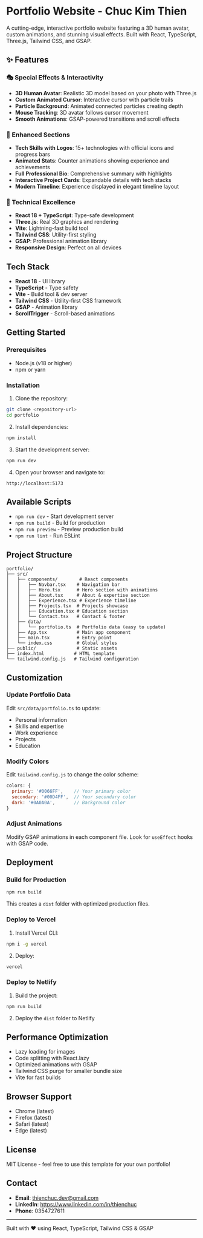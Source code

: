 # Portfolio Website - Chuc Kim Thien

A cutting-edge, interactive portfolio website featuring a 3D human avatar, custom animations, and stunning visual effects. Built with React, TypeScript, Three.js, Tailwind CSS, and GSAP.

## ✨ Features

### 🎭 Special Effects & Interactivity
- **3D Human Avatar**: Realistic 3D model based on your photo with Three.js
- **Custom Animated Cursor**: Interactive cursor with particle trails
- **Particle Background**: Animated connected particles creating depth
- **Mouse Tracking**: 3D avatar follows cursor movement
- **Smooth Animations**: GSAP-powered transitions and scroll effects

### 🎨 Enhanced Sections
- **Tech Skills with Logos**: 15+ technologies with official icons and progress bars
- **Animated Stats**: Counter animations showing experience and achievements
- **Full Professional Bio**: Comprehensive summary with highlights
- **Interactive Project Cards**: Expandable details with tech stacks
- **Modern Timeline**: Experience displayed in elegant timeline layout

### 🚀 Technical Excellence
- **React 18 + TypeScript**: Type-safe development
- **Three.js**: Real 3D graphics and rendering
- **Vite**: Lightning-fast build tool
- **Tailwind CSS**: Utility-first styling
- **GSAP**: Professional animation library
- **Responsive Design**: Perfect on all devices

## Tech Stack

- **React 18** - UI library
- **TypeScript** - Type safety
- **Vite** - Build tool & dev server
- **Tailwind CSS** - Utility-first CSS framework
- **GSAP** - Animation library
- **ScrollTrigger** - Scroll-based animations

## Getting Started

### Prerequisites

- Node.js (v18 or higher)
- npm or yarn

### Installation

1. Clone the repository:
```bash
git clone <repository-url>
cd portfolio
```

2. Install dependencies:
```bash
npm install
```

3. Start the development server:
```bash
npm run dev
```

4. Open your browser and navigate to:
```
http://localhost:5173
```

## Available Scripts

- `npm run dev` - Start development server
- `npm run build` - Build for production
- `npm run preview` - Preview production build
- `npm run lint` - Run ESLint

## Project Structure

```
portfolio/
├── src/
│   ├── components/        # React components
│   │   ├── Navbar.tsx    # Navigation bar
│   │   ├── Hero.tsx      # Hero section with animations
│   │   ├── About.tsx     # About & expertise section
│   │   ├── Experience.tsx # Experience timeline
│   │   ├── Projects.tsx  # Projects showcase
│   │   ├── Education.tsx # Education section
│   │   └── Contact.tsx   # Contact & footer
│   ├── data/
│   │   └── portfolio.ts  # Portfolio data (easy to update)
│   ├── App.tsx           # Main app component
│   ├── main.tsx          # Entry point
│   └── index.css         # Global styles
├── public/               # Static assets
├── index.html           # HTML template
└── tailwind.config.js   # Tailwind configuration
```

## Customization

### Update Portfolio Data

Edit `src/data/portfolio.ts` to update:
- Personal information
- Skills and expertise
- Work experience
- Projects
- Education

### Modify Colors

Edit `tailwind.config.js` to change the color scheme:
```js
colors: {
  primary: '#0066FF',    // Your primary color
  secondary: '#00D4FF',  // Your secondary color
  dark: '#0A0A0A',       // Background color
}
```

### Adjust Animations

Modify GSAP animations in each component file. Look for `useEffect` hooks with GSAP code.

## Deployment

### Build for Production

```bash
npm run build
```

This creates a `dist` folder with optimized production files.

### Deploy to Vercel

1. Install Vercel CLI:
```bash
npm i -g vercel
```

2. Deploy:
```bash
vercel
```

### Deploy to Netlify

1. Build the project:
```bash
npm run build
```

2. Deploy the `dist` folder to Netlify

## Performance Optimization

- Lazy loading for images
- Code splitting with React.lazy
- Optimized animations with GSAP
- Tailwind CSS purge for smaller bundle size
- Vite for fast builds

## Browser Support

- Chrome (latest)
- Firefox (latest)
- Safari (latest)
- Edge (latest)

## License

MIT License - feel free to use this template for your own portfolio!

## Contact

- **Email**: thienchuc.dev@gmail.com
- **LinkedIn**: https://www.linkedin.com/in/thienchuc
- **Phone**: 0354727611

---

Built with ❤️ using React, TypeScript, Tailwind CSS & GSAP
